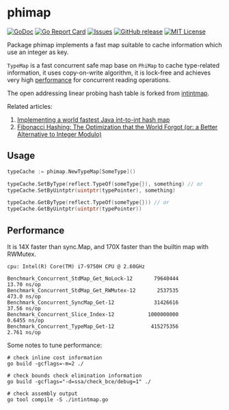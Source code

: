 # phimap

[![GoDoc](https://img.shields.io/badge/api-Godoc-blue.svg)][godoc]
[![Go Report Card](https://goreportcard.com/badge/github.com/jxskiss/phimap)][goreport]
[![Issues](https://img.shields.io/github/issues/jxskiss/phimap.svg)][issues]
[![GitHub release](http://img.shields.io/github/release/jxskiss/phimap.svg)][release]
[![MIT License](http://img.shields.io/badge/license-MIT-blue.svg)][license]

[godoc]: https://pkg.go.dev/github.com/jxskiss/phimap

[goreport]: https://goreportcard.com/report/github.com/jxskiss/phimap

[issues]: https://github.com/jxskiss/phimap/issues

[release]: https://github.com/jxskiss/phimap/releases

[license]: https://github.com/jxskiss/phimap/blob/master/LICENSE

Package phimap implements a fast map suitable to cache information which use an integer as key.

`TypeMap` is a fast concurrent safe map base on `PhiMap` to cache type-related information,
it uses copy-on-write algorithm, it is lock-free and achieves very high [performance](#performance)
for concurrent reading operations.

The open addressing linear probing hash table is forked from [intintmap](https://github.com/brentp/intintmap).

Related articles:

1. [Implementing a world fastest Java int-to-int hash map](http://java-performance.info/implementing-world-fastest-java-int-to-int-hash-map/)
1. [Fibonacci Hashing: The Optimization that the World Forgot (or: a Better Alternative to Integer Modulo)](https://probablydance.com/2018/06/16/fibonacci-hashing-the-optimization-that-the-world-forgot-or-a-better-alternative-to-integer-modulo/)

## Usage

```go
typeCache := phimap.NewTypeMap[SomeType]()

typeCache.SetByType(reflect.TypeOf(someType{}), something) // or
typeCache.SetByUintptr(uintptr(typePointer), something)

typeCache.GetByType(reflect.TypeOf(someType{})) // or
typeCache.GetByUintptr(uintptr(typePointer))
```

## Performance

It is 14X faster than sync.Map, and 170X faster than the builtin map with RWMutex.

```text
cpu: Intel(R) Core(TM) i7-9750H CPU @ 2.60GHz

Benchmark_Concurrent_StdMap_Get_NoLock-12       79640444                13.70 ns/op
Benchmark_Concurrent_StdMap_Get_RWMutex-12       2537535               473.0 ns/op
Benchmark_Concurrent_SyncMap_Get-12             31426616                37.56 ns/op
Benchmark_Concurrent_Slice_Index-12           1000000000                 0.6455 ns/op
Benchmark_Concurrent_TypeMap_Get-12            415275356                 2.761 ns/op
```

Some notes to tune performance:

```shell
# check inline cost information
go build -gcflags=-m=2 ./

# check bounds check elimination information
go build -gcflags="-d=ssa/check_bce/debug=1" ./

# check assembly output
go tool compile -S ./intintmap.go
```
